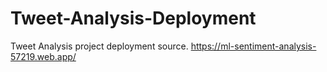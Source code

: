 # Tweet-Analysis-Deployment
 Tweet Analysis project deployment source.
 https://ml-sentiment-analysis-57219.web.app/
